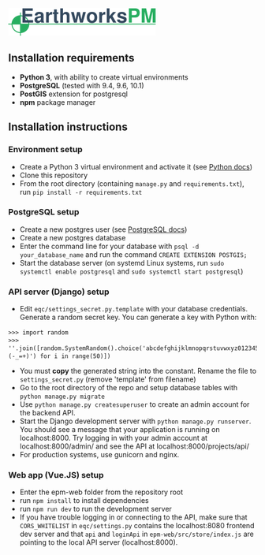 ![Earthworks PM](./epm.png)

## Installation requirements
* **Python 3**, with ability to create virtual environments
* **PostgreSQL** (tested with 9.4, 9.6, 10.1)
* **PostGIS** extension for postgresql
* **npm** package manager

## Installation instructions
### Environment setup
* Create a Python 3 virtual environment and activate it (see [Python docs](https://docs.python.org/3/library/venv.html))
* Clone this repository
* From the root directory (containing ```manage.py``` and ```requirements.txt```), run ```pip install -r requirements.txt``` 
### PostgreSQL setup
* Create a new postgres user (see [PostgreSQL docs](https://www.postgresql.org/docs/9.1/static/sql-createrole.html)) 
* Create a new postgres database
* Enter the command line for your database with ```psql -d your_database_name``` and run the command ```CREATE EXTENSION POSTGIS;```
* Start the database server (on systemd Linux systems, run ```sudo systemctl enable postgresql``` and ```sudo systemctl start postgresql```)
### API server (Django) setup
* Edit ```eqc/settings_secret.py.template``` with your database credentials. Generate a random secret key. You can generate a key with Python with:
```
>>> import random
>>> ''.join([random.SystemRandom().choice('abcdefghijklmnopqrstuvwxyz0123456789!@#$%^&*(-_=+)') for i in range(50)])
``` 
* You must **copy** the generated string into the constant. Rename the file to ```settings_secret.py``` (remove 'template' from filename)
* Go to the root directory of the repo and setup database tables with ```python manage.py migrate```
* Use ```python manage.py createsuperuser``` to create an admin account for the backend API.
* Start the Django development server with ```python manage.py runserver```. You should see a message that your application is running on localhost:8000. Try logging in with your admin account at localhost:8000/admin/ and see the API at localhost:8000/projects/api/
* For production systems, use gunicorn and nginx.
### Web app (Vue.JS) setup
* Enter the epm-web folder from the repository root
* run ```npm install``` to install dependencies
* run ```npm run dev``` to run the development server
* If you have trouble logging in or connecting to the API, make sure that ```CORS_WHITELIST``` in ```eqc/settings.py``` contains the localhost:8080 frontend dev server and that ```api``` and ```loginApi``` in ```epm-web/src/store/index.js``` are pointing to the local API server (localhost:8000).
